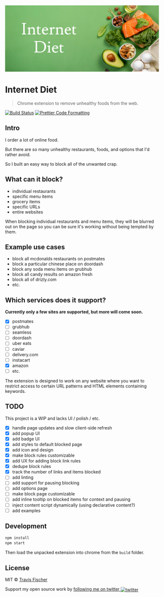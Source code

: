 <p align="center">
  <img alt="Internet Diet" src="assets/banner.jpg">
</p>

# Internet Diet

> Chrome extension to remove unhealthy foods from the web.

[![Build Status](https://github.com/transitive-bullshit/internet-diet/actions/workflows/test.yml/badge.svg)](https://github.com/transitive-bullshit/internet-diet/actions/workflows/test.yml) [![Prettier Code Formatting](https://img.shields.io/badge/code_style-prettier-brightgreen.svg)](https://prettier.io)

## Intro

I order a lot of online food.

But there are so many unhealthy restaurants, foods, and options that I'd rather avoid.

So I built an easy way to block all of the unwanted crap.

## What can it block?

- individual restaurants
- specific menu items
- grocery items
- specific URLs
- entire websites

When blocking individual restaurants and menu items, they will be blurred out on the page so you can be sure it's working without being tempted by them.

## Example use cases

- block all mcdonalds restaurants on postmates
- block a particular chinese place on doordash
- block any soda menu items on grubhub
- block all candy results on amazon fresh
- block all of drizly.com
- etc.

## Which services does it support?

**Currently only a few sites are supported, but more will come soon.**

- [x] postmates
- [ ] grubhub
- [ ] seamless
- [ ] doordash
- [ ] uber eats
- [ ] caviar
- [ ] delivery.com
- [ ] instacart
- [x] amazon
- [ ] etc.

The extension is designed to work on any website where you want to restrict access to certain URL patterns and HTML elements containing keywords.

## TODO

This project is a WIP and lacks UI / polish / etc.

- [x] handle page updates and slow client-side refresh
- [x] add popup UI
- [x] add badge UI
- [x] add styles to default blocked page
- [x] add icon and design
- [x] make block rules customizable
- [x] add UX for adding block link rules
- [x] dedupe block rules
- [x] track the number of links and items blocked
- [ ] add linting
- [ ] add support for pausing blocking
- [ ] add options page
- [ ] make block page customizable
- [ ] add inline tooltip on blocked items for context and pausing
- [ ] inject content script dynamically (using declarative content?)
- [ ] add examples

## Development

```bash
npm install
npm start
```

Then load the unpacked extension into chrome from the `build` folder.

## License

MIT © [Travis Fischer](https://transitivebullsh.it)

Support my open source work by <a href="https://twitter.com/transitive_bs">following me on twitter <img src="https://storage.googleapis.com/saasify-assets/twitter-logo.svg" alt="twitter" height="24px" align="center"></a>
